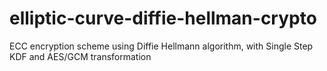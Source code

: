 # elliptic-curve-diffie-hellman-crypto
ECC encryption scheme using Diffie Hellmann algorithm, with Single Step KDF and AES/GCM transformation
